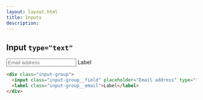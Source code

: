 ```yaml
---
layout: layout.html
title: Inputs
description:
---
```



## Input `type="text"`


<div class="documentation-article__example">
  <div class="input-group">
    <input class="input-group__field" placeholder="Email address" type="text" />
    <label class="input-group__email">Label</label>
  </div>
</div>

```html
<div class="input-group">
  <input class="input-group__field" placeholder="Email address" type="text" />
  <label class="input-group__email">Label</label>
</div>
```
